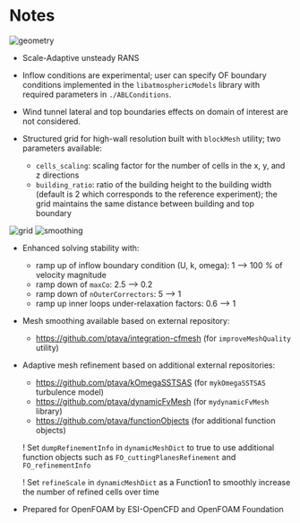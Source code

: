 # Notes

![geometry](https://github.com/ptava/DANTE_model-evaluation/docs/validation-master-document/imgs/aij_a_geometry?raw=true)

* Scale-Adaptive unsteady RANS

* Inflow conditions are experimental; user can specify OF boundary conditions implemented in the `libatmosphericModels` library with required parameters in `./ABLConditions`.

* Wind tunnel lateral and top boundaries effects on domain of interest are not considered.

* Structured grid for high-wall resolution built with `blockMesh` utility; two parameters available:
    - `cells_scaling`: scaling factor for the number of cells in the x, y, and z directions
    - `building_ratio`: ratio of the building height to the building width (default is 2 which corresponds to the reference experiment); the grid maintains the same distance between building and top boundary

![grid](https://github.com/ptava/DANTE_model-evaluation/docs/validation-master-document/imgs/aij_a_grid?raw=true)
![smoothing](https://github.com/ptava/DANTE_model-evaluation/docs/validation-master-document/imgs/aij_a_smoothing?raw=true)

* Enhanced solving stability with:
    - ramp up of inflow boundary condition (U, k, omega): 1  --> 100 *%* of velocity magnitude
    - ramp down of `maxCo`: 2.5 --> 0.2
    - ramp down of `nOuterCorrectors`: 5 --> 1
    - ramp up inner loops under-relaxation factors: 0.6 --> 1


* Mesh smoothing available based on external repository:
    - https://github.com/ptava/integration-cfmesh (for `improveMeshQuality` utility)


* Adaptive mesh refinement based on additional external repositories:
    - https://github.com/ptava/kOmegaSSTSAS (for `mykOmegaSSTSAS` turbulence model)
    - https://github.com/ptava/dynamicFvMesh (for `mydynamicFvMesh` library)
    - https://github.com/ptava/functionObjects (for additional function objects)

    ! Set `dumpRefinementInfo` in `dynamicMeshDict` to true to use additional function objects such as `FO_cuttingPlanesRefinement` and `FO_refinementInfo`

    ! Set `refineScale` in `dynamicMeshDict` as a Function1 to smoothly increase the number of refined cells over time


* Prepared for OpenFOAM by ESI-OpenCFD and OpenFOAM Foundation


